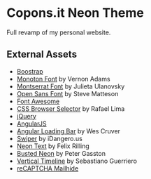 Copons.it Neon Theme
====================

Full revamp of my personal website.


External Assets
---------------

* [Boostrap](http://getbootstrap.com/)
* [Monoton Font](http://www.google.com/fonts/specimen/Monoton) by Vernon Adams
* [Montserrat Font](http://www.google.com/fonts/specimen/Montserrat) by Julieta Ulanovsky
* [Open Sans Font](http://www.google.com/fonts/specimen/Open+Sans) by Steve Matteson
* [Font Awesome](http://fortawesome.github.io/Font-Awesome/)
* [CSS Browser Selector](https://github.com/verbatim/css_browser_selector) by Rafael Lima
* [jQuery](https://jquery.com/)
* [AngularJS](https://angularjs.org/)
* [Angular Loading Bar](http://chieffancypants.github.io/angular-loading-bar/) by Wes Cruver
* [Swiper](http://www.idangero.us/swiper/) by iDangero.us
* [Neon Text](http://f-rilling.com/articles/?title=Fancy-Neon-Text-Effects-with-CSS3) by Felix Rilling
* [Busted Neon](http://www.broken-links.com/2011/06/27/a-busted-neon-sign-with-css-animations/) by Peter Gasston
* [Vertical Timeline](http://codyhouse.co/gem/vertical-timeline/) by Sebastiano Guerriero
* [reCAPTCHA Mailhide](http://www.google.com/recaptcha/mailhide/apikey)
